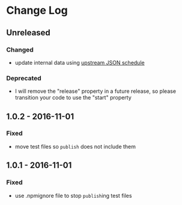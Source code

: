 # Change Log


## Unreleased


### Changed

-   update internal data using [upstream JSON schedule](https://github.com/nodejs/LTS/blob/master/schedule.json)


### Deprecated

-   I will remove the "release" property in a future release, so please transition your code to use the "start" property


## 1.0.2 - 2016-11-01


### Fixed

-   move test files so `publish` does not include them


## 1.0.1 - 2016-11-01


### Fixed

-   use .npmignore file to stop `publish`ing test files
